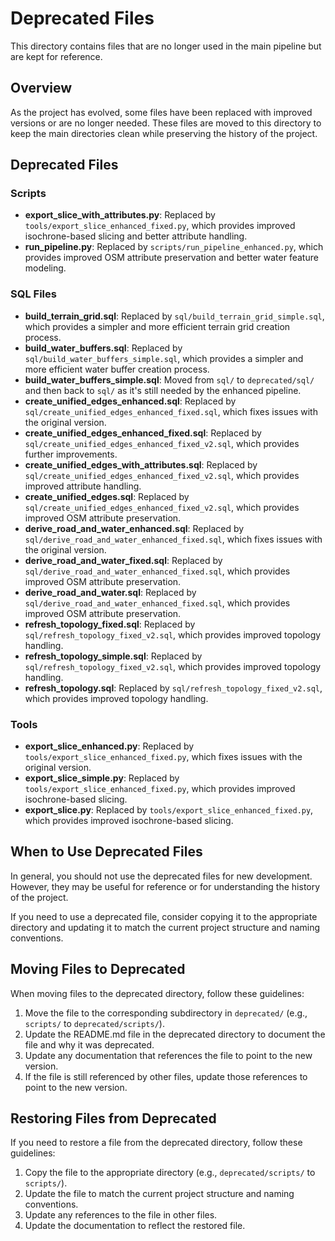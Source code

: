 # Deprecated Files

This directory contains files that are no longer used in the main pipeline but are kept for reference.

## Overview

As the project has evolved, some files have been replaced with improved versions or are no longer needed. These files are moved to this directory to keep the main directories clean while preserving the history of the project.

## Deprecated Files

### Scripts

- **export_slice_with_attributes.py**: Replaced by `tools/export_slice_enhanced_fixed.py`, which provides improved isochrone-based slicing and better attribute handling.
- **run_pipeline.py**: Replaced by `scripts/run_pipeline_enhanced.py`, which provides improved OSM attribute preservation and better water feature modeling.

### SQL Files

- **build_terrain_grid.sql**: Replaced by `sql/build_terrain_grid_simple.sql`, which provides a simpler and more efficient terrain grid creation process.
- **build_water_buffers.sql**: Replaced by `sql/build_water_buffers_simple.sql`, which provides a simpler and more efficient water buffer creation process.
- **build_water_buffers_simple.sql**: Moved from `sql/` to `deprecated/sql/` and then back to `sql/` as it's still needed by the enhanced pipeline.
- **create_unified_edges_enhanced.sql**: Replaced by `sql/create_unified_edges_enhanced_fixed.sql`, which fixes issues with the original version.
- **create_unified_edges_enhanced_fixed.sql**: Replaced by `sql/create_unified_edges_enhanced_fixed_v2.sql`, which provides further improvements.
- **create_unified_edges_with_attributes.sql**: Replaced by `sql/create_unified_edges_enhanced_fixed_v2.sql`, which provides improved attribute handling.
- **create_unified_edges.sql**: Replaced by `sql/create_unified_edges_enhanced_fixed_v2.sql`, which provides improved OSM attribute preservation.
- **derive_road_and_water_enhanced.sql**: Replaced by `sql/derive_road_and_water_enhanced_fixed.sql`, which fixes issues with the original version.
- **derive_road_and_water_fixed.sql**: Replaced by `sql/derive_road_and_water_enhanced_fixed.sql`, which provides improved OSM attribute preservation.
- **derive_road_and_water.sql**: Replaced by `sql/derive_road_and_water_enhanced_fixed.sql`, which provides improved OSM attribute preservation.
- **refresh_topology_fixed.sql**: Replaced by `sql/refresh_topology_fixed_v2.sql`, which provides improved topology handling.
- **refresh_topology_simple.sql**: Replaced by `sql/refresh_topology_fixed_v2.sql`, which provides improved topology handling.
- **refresh_topology.sql**: Replaced by `sql/refresh_topology_fixed_v2.sql`, which provides improved topology handling.

### Tools

- **export_slice_enhanced.py**: Replaced by `tools/export_slice_enhanced_fixed.py`, which fixes issues with the original version.
- **export_slice_simple.py**: Replaced by `tools/export_slice_enhanced_fixed.py`, which provides improved isochrone-based slicing.
- **export_slice.py**: Replaced by `tools/export_slice_enhanced_fixed.py`, which provides improved isochrone-based slicing.

## When to Use Deprecated Files

In general, you should not use the deprecated files for new development. However, they may be useful for reference or for understanding the history of the project.

If you need to use a deprecated file, consider copying it to the appropriate directory and updating it to match the current project structure and naming conventions.

## Moving Files to Deprecated

When moving files to the deprecated directory, follow these guidelines:

1. Move the file to the corresponding subdirectory in `deprecated/` (e.g., `scripts/` to `deprecated/scripts/`).
2. Update the README.md file in the deprecated directory to document the file and why it was deprecated.
3. Update any documentation that references the file to point to the new version.
4. If the file is still referenced by other files, update those references to point to the new version.

## Restoring Files from Deprecated

If you need to restore a file from the deprecated directory, follow these guidelines:

1. Copy the file to the appropriate directory (e.g., `deprecated/scripts/` to `scripts/`).
2. Update the file to match the current project structure and naming conventions.
3. Update any references to the file in other files.
4. Update the documentation to reflect the restored file.
